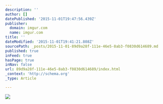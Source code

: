 ```yaml
---
description: ''
author: []
datePublished: '2015-11-01T19:47:56.439Z'
publisher:
  domain: imgur.com
  name: imgur.com
title: ''
dateModified: '2015-11-01T19:41:21.808Z'
sourcePath: _posts/2015-11-01-89d9a28f-111e-46e5-8ab3-f0830d614689.md
published: true
inFeed: true
hasPage: true
inNav: false
url: 89d9a28f-111e-46e5-8ab3-f0830d614689/index.html
_context: 'http://schema.org'
_type: Article

---
```

![](http://i.imgur.com/mYqrc20.jpg)
